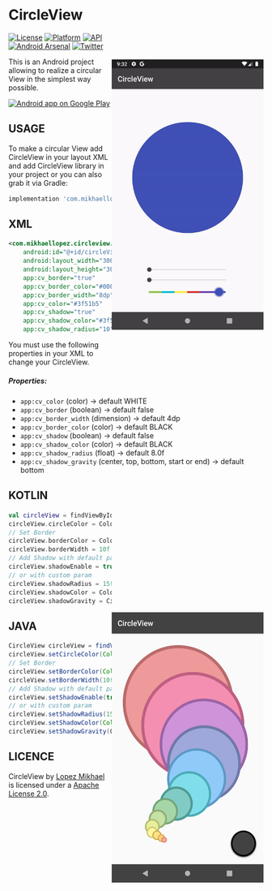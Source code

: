CircleView
=================

<img src="/preview/preview.gif" alt="sample" title="sample" width="300" height="533" align="right" vspace="52" />

[![License](https://img.shields.io/badge/License-Apache%202.0-blue.svg)](https://opensource.org/licenses/Apache-2.0)
[![Platform](https://img.shields.io/badge/platform-android-green.svg)](http://developer.android.com/index.html)
[![API](https://img.shields.io/badge/API-14%2B-brightgreen.svg?style=flat)](https://android-arsenal.com/api?level=14)
<br>
[![Android Arsenal](https://img.shields.io/badge/Android%20Arsenal-CircleView-lightgrey.svg?style=flat)](https://android-arsenal.com/details/1/7692)
[![Twitter](https://img.shields.io/badge/Twitter-@LopezMikhael-blue.svg?style=flat)](http://twitter.com/lopezmikhael)


This is an Android project allowing to realize a circular View in the simplest way possible.

<a href="https://play.google.com/store/apps/details?id=com.mikhaellopez.lopspower">
  <img alt="Android app on Google Play" src="https://developer.android.com/images/brand/en_app_rgb_wo_45.png" />
</a>

USAGE
-----

To make a circular View add CircleView in your layout XML and add CircleView library in your project or you can also grab it via Gradle:

```groovy
implementation 'com.mikhaellopez:circleview:1.0.3'
```

XML
-----

```xml    
<com.mikhaellopez.circleview.CircleView
    android:id="@+id/circleView"
    android:layout_width="300dp"
    android:layout_height="300dp"
    app:cv_border="true"
    app:cv_border_color="#000000"
    app:cv_border_width="8dp"
    app:cv_color="#3f51b5"
    app:cv_shadow="true"
    app:cv_shadow_color="#3f51b5"
    app:cv_shadow_radius="10" />
```

You must use the following properties in your XML to change your CircleView.


##### Properties:

* `app:cv_color`                          (color)     -> default WHITE
* `app:cv_border`                         (boolean)   -> default false
* `app:cv_border_width`                   (dimension) -> default 4dp
* `app:cv_border_color`                   (color)     -> default BLACK
* `app:cv_shadow`                         (boolean)   -> default false
* `app:cv_shadow_color`                   (color)     -> default BLACK
* `app:cv_shadow_radius`                  (float)     -> default 8.0f
* `app:cv_shadow_gravity`                 (center, top, bottom, start or end) -> default bottom

KOTLIN
-----

<img src="/preview/capture.png" alt="sample" title="sample" width="300" height="533" align="right" vspace="200" />

```kotlin
val circleView = findViewById<CircleView>(R.id.circleView)
circleView.circleColor = Color.WHITE
// Set Border
circleView.borderColor = Color.BLACK
circleView.borderWidth = 10f
// Add Shadow with default param
circleView.shadowEnable = true
// or with custom param
circleView.shadowRadius = 15f
circleView.shadowColor = Color.RED
circleView.shadowGravity = CircleView.ShadowGravity.CENTER
```

JAVA
-----

```java
CircleView circleView = findViewById(R.id.circleView);
circleView.setCircleColor(Color.WHITE);
// Set Border
circleView.setBorderColor(Color.BLACK);
circleView.setBorderWidth(10f);
// Add Shadow with default param
circleView.setShadowEnable(true);
// or with custom param
circleView.setShadowRadius(15f);
circleView.setShadowColor(Color.RED);
circleView.setShadowGravity(CircleView.ShadowGravity.CENTER);
```

LICENCE
-----

CircleView by [Lopez Mikhael](http://mikhaellopez.com/) is licensed under a [Apache License 2.0](http://www.apache.org/licenses/LICENSE-2.0).
